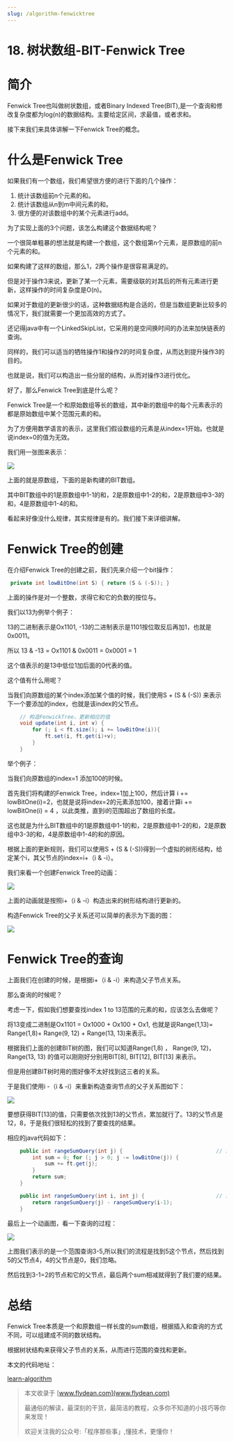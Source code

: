 ```yaml
---
slug: /algorithm-fenwicktree
---
```


# 18. 树状数组-BIT-Fenwick Tree

# 简介

Fenwick Tree也叫做树状数组，或者Binary Indexed Tree(BIT),是一个查询和修改复杂度都为log(n)的数据结构。主要给定区间，求最值，或者求和。

接下来我们来具体讲解一下Fenwick Tree的概念。

# 什么是Fenwick Tree

如果我们有一个数组，我们希望很方便的进行下面的几个操作：

1. 统计该数组前n个元素的和。
2. 统计该数组从n到m中间元素的和。
3. 很方便的对该数组中的某个元素进行add。

为了实现上面的3个问题，该怎么构建这个数据结构呢？

一个很简单粗暴的想法就是构建一个数组，这个数组第n个元素，是原数组的前n个元素的和。

如果构建了这样的数组，那么1，2两个操作是很容易满足的。

但是对于操作3来说，更新了某一个元素，需要级联的对其后的所有元素进行更新，这样操作的时间复杂度是O(n)。

如果对于数组的更新很少的话，这种数据结构是合适的，但是当数组更新比较多的情况下，我们就需要一个更加高效的方式了。

还记得java中有一个LinkedSkipList，它采用的是空间换时间的办法来加快链表的查询。

同样的，我们可以适当的牺牲操作1和操作2的时间复杂度，从而达到提升操作3的目的。

也就是说，我们可以构造出一些分层的结构，从而对操作3进行优化。

好了，那么Fenwick Tree到底是什么呢？

Fenwick Tree是一个和原始数组等长的数组，其中新的数组中的每个元素表示的都是原始数组中某个范围元素的和。

为了方便用数学语言的表示，这里我们假设数组的元素是从index=1开始。也就是说index=0的值为无效。

我们用一张图来表示：

![](https://img-blog.csdnimg.cn/20200822224544262.png?x-oss-process=image/watermark,type_ZmFuZ3poZW5naGVpdGk,shadow_0,text_aHR0cDovL3d3dy5mbHlkZWFuLmNvbQ==,size_25,color_8F8F8F,t_70)

上面的就是原数组，下面的是新构建的BIT数组。

其中BIT数组中的1是原数组中1-1的和，2是原数组中1-2的和，2是原数组中3-3的和，4是原数组中1-4的和。

看起来好像没什么规律，其实规律是有的。我们接下来详细讲解。

# Fenwick Tree的创建

在介绍Fenwick Tree的创建之前，我们先来介绍一个bit操作：

~~~java
 private int lowBitOne(int S) { return (S & (-S)); }
~~~

上面的操作是对一个整数，求得它和它的负数的按位与。

我们以13为例举个例子：

13的二进制表示是Ox1101, -13的二进制表示是1101按位取反后再加1，也就是0x0011。

所以 13 & -13 = Ox1101 & 0x0011 = 0x0001 = 1

这个值表示的是13中低位1加后面的0代表的值。

这个值有什么用呢？

当我们向原数组的某个index添加某个值的时候，我们使用S + (S & (-S)) 来表示下一个要添加的index，也就是该index的父节点。

~~~java
    // 构造FenwickTree，更新相应的值
    void update(int i, int v) {
        for (; i < ft.size(); i += lowBitOne(i)){
            ft.set(i, ft.get(i)+v);
        }
    }
~~~

举个例子：

当我们向原数组的index=1 添加100的时候。

首先我们将构建的Fenwick Tree，index=1加上100，然后计算 i += lowBitOne(i)=2，也就是说将index=2的元素添加100，接着计算i += lowBitOne(i) = 4 ，以此类推，直到i的范围超出了数组的长度。

这也就是为什么BIT数组中的1是原数组中1-1的和，2是原数组中1-2的和，2是原数组中3-3的和，4是原数组中1-4的和的原因。

根据上面的更新规则，我们可以使用S + (S & (-S))得到一个虚拟的树形结构，给定某个i，其父节点的index=i+（i & -i）。

我们来看一个创建Fenwick Tree的动画：

![](https://img-blog.csdnimg.cn/20200822235024957.gif)

上面的动画就是按照i+（i & -i）构造出来的树形结构进行更新的。

构造Fenwick Tree的父子关系还可以简单的表示为下面的图：

![](https://img-blog.csdnimg.cn/20200823001241833.png?x-oss-process=image/watermark,type_ZmFuZ3poZW5naGVpdGk,shadow_0,text_aHR0cDovL3d3dy5mbHlkZWFuLmNvbQ==,size_25,color_8F8F8F,t_70)

# Fenwick Tree的查询

上面我们在创建的时候，是根据i+（i & -i）来构造父子节点关系。

那么查询的时候呢？

考虑一下，假如我们想要查找index 1 to 13范围的元素的和，应该怎么去做呢？

将13变成二进制是Ox1101 = Ox1000 + Ox100 + Ox1, 也就是说Range(1,13)= Range(1,8)+ Range(9, 12) + Range(13, 13)来表示。

根据我们上面的创建BIT树的图，我们可以知道Range(1,8) ， Range(9, 12)， Range(13, 13) 的值可以刚刚好分别用BIT[8], BIT[12], BIT[13] 来表示。

但是用创建BIT树时用的图好像不太好找到这三者的关系。

于是我们使用i -（i & -i）来重新构造查询节点的父子关系图如下：

![](https://img-blog.csdnimg.cn/20200823082034514.png?x-oss-process=image/watermark,type_ZmFuZ3poZW5naGVpdGk,shadow_0,text_aHR0cDovL3d3dy5mbHlkZWFuLmNvbQ==,size_25,color_8F8F8F,t_70)

要想获得BIT[13]的值，只需要依次找到13的父节点，累加就行了。13的父节点是12，8，于是我们很轻松的找到了要查找的结果。

相应的java代码如下：

~~~java
    public int rangeSumQuery(int j) {                              // 范围查询 1 - j
        int sum = 0; for (; j > 0; j -= lowBitOne(j)) {
            sum += ft.get(j);
        }
        return sum;
    }

    public int rangeSumQuery(int i, int j) {                       // 范围查询 i - j
        return rangeSumQuery(j) - rangeSumQuery(i-1);
    }
~~~

最后上一个动画图，看一下查询的过程：

![](https://img-blog.csdnimg.cn/20200823090904938.gif)

上图我们表示的是一个范围查询3-5,所以我们的流程是找到5这个节点，然后找到5的父节点4，4的父节点是0，我们忽略。

然后找到3-1=2的节点和它的父节点，最后两个sum相减就得到了我们要的结果。

# 总结

Fenwick Tree本质是一个和原数组一样长度的sum数组，根据插入和查询的方式不同，可以组建成不同的数状结构。

根据树状结构来获得父子节点的关系，从而进行范围的查找和更新。

本文的代码地址：

[learn-algorithm](https://github.com/ddean2009/learn-algorithm/tree/master/tree)

> 本文收录于 [www.flydean.com](www.flydean.com)
>
> 最通俗的解读，最深刻的干货，最简洁的教程，众多你不知道的小技巧等你来发现！
> 
> 欢迎关注我的公众号:「程序那些事」,懂技术，更懂你！























